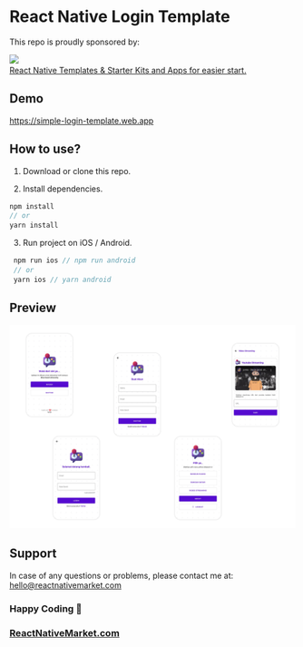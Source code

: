 # React Native Login Template

This repo is proudly sponsored by:

<a href="https://reactnativemarket.com/" rel="nofollow" target="_blank">
  <img src="https://raw.githubusercontent.com/venits/react-native-market/master/assets/banner.png" width="280"><br />
  React Native Templates & Starter Kits and Apps for easier start.
</a>

## Demo

https://simple-login-template.web.app

## How to use?

1. Download or clone this repo.

2. Install dependencies.

```js
npm install
// or
yarn install
```

3. Run project on iOS / Android.

```js
 npm run ios // npm run android
 // or
 yarn ios // yarn android
```

## Preview

![homescreen](https://github.com/oklays/okky-mobile-apps-uas1/blob/main/screenshoots/Board.png)

## Support

In case of any questions or problems, please contact me at:
[hello@reactnativemarket.com](mailto:hello@reactnativemarket.com)

### Happy Coding 🚀

### [ReactNativeMarket.com](http://reactnativemarket.com/)
